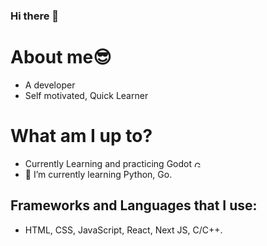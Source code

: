 ### Hi there 👋

<!--
**ChyavanShenoy/ChyavanShenoy** is a ✨ _special_ ✨ repository because its `README.md` (this file) appears on your GitHub profile.

Here are some ideas to get you started:

- 🔭 I’m currently working on ...
- 🌱 I’m currently learning ...
- 👯 I’m looking to collaborate on ...
- 🤔 I’m looking for help with ...
- 💬 Ask me about ...
- 📫 How to reach me: ...
- 😄 Pronouns: ...
- ⚡ Fun fact: ...
-->

# About me:sunglasses:
- A developer
- Self motivated, Quick Learner

# What am I up to?
- Currently Learning and practicing Godot <img src="https://user-images.githubusercontent.com/32121448/179801489-d4d9de6c-443a-480d-8c58-87266af4bd34.png" alt="Godot icon" style="heigh: 10px; width: 10px" />
- 🌱 I’m currently learning Python, Go.

## Frameworks and Languages that I use:
- HTML, CSS, JavaScript, React, Next JS, C/C++.
